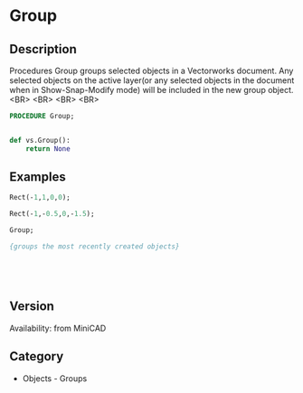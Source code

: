 # Group

## Description
Procedures Group groups selected objects in a Vectorworks document. Any selected objects on the active layer(or any selected objects in the document when in Show-Snap-Modify mode) will be included in the new group object.&lt;BR&gt;
&lt;BR&gt;
&lt;BR&gt;
&lt;BR&gt;


```pascal
PROCEDURE Group;
```

```python

def vs.Group():
    return None
```

## Examples
```pascal
Rect(-1,1,0,0);

Rect(-1,-0.5,0,-1.5);

Group;

{groups the most recently created objects}






```

## Version
Availability: from MiniCAD
## Category
* Objects - Groups

